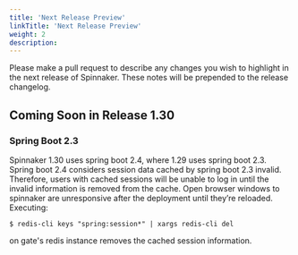 ```yaml
---
title: 'Next Release Preview'
linkTitle: 'Next Release Preview'
weight: 2
description:
---
```


Please make a pull request to describe any changes you wish to highlight
in the next release of Spinnaker. These notes will be prepended to the release
changelog.

## Coming Soon in Release 1.30

### Spring Boot 2.3

Spinnaker 1.30 uses spring boot 2.4, where 1.29 uses spring boot 2.3.  Spring
boot 2.4 considers session data cached by spring boot 2.3 invalid.  Therefore,
users with cached sessions will be unable to log in until the invalid
information is removed from the cache.  Open browser windows to spinnaker are
unresponsive after the deployment until they’re reloaded.  Executing:

    $ redis-cli keys "spring:session*" | xargs redis-cli del

on gate's redis instance removes the cached session information.
